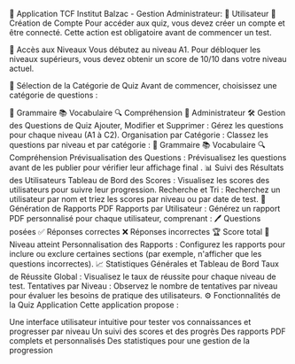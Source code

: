 🎉 Application TCF Institut Balzac - Gestion Administrateur:
👤 Utilisateur
🔑 Création de Compte
Pour accéder aux quiz, vous devez créer un compte et être connecté. Cette action est obligatoire avant de commencer un test.

🎯 Accès aux Niveaux
Vous débutez au niveau A1. Pour débloquer les niveaux supérieurs, vous devez obtenir un score de 10/10 dans votre niveau actuel.

📝 Sélection de la Catégorie de Quiz
Avant de commencer, choisissez une catégorie de questions :

📘 Grammaire
📚 Vocabulaire
🔍 Compréhension
🔑 Administrateur
🛠 Gestion des Questions de Quiz
Ajouter, Modifier et Supprimer : Gérez les questions pour chaque niveau (A1 à C2).
Organisation par Catégorie : Classez les questions par niveau et par catégorie :
📘 Grammaire
📚 Vocabulaire
🔍 Compréhension
Prévisualisation des Questions : Prévisualisez les questions avant de les publier pour vérifier leur affichage final .
📊 Suivi des Résultats des Utilisateurs
Tableau de Bord des Scores : Visualisez les scores des utilisateurs pour suivre leur progression.
Recherche et Tri : Recherchez un utilisateur par nom et triez les scores par niveau ou par date de test.
📄 Génération de Rapports PDF
Rapports par Utilisateur : Générez un rapport PDF personnalisé pour chaque utilisateur, comprenant :
🖊 Questions posées
✅ Réponses correctes
❌ Réponses incorrectes
🏆 Score total
🌟 Niveau atteint
Personnalisation des Rapports : Configurez les rapports pour inclure ou exclure certaines sections (par exemple, n'afficher que les questions incorrectes).
📈 Statistiques Générales et Tableau de Bord
Taux de Réussite Global : Visualisez le taux de réussite pour chaque niveau de test.
Tentatives par Niveau : Observez le nombre de tentatives par niveau pour évaluer les besoins de pratique des utilisateurs.
⚙️ Fonctionnalités de la Quiz Application
Cette application propose :

Une interface utilisateur intuitive pour tester vos connaissances et progresser par niveau
Un suivi des scores et des progrès
Des rapports PDF complets et personnalisés
Des statistiques pour une gestion de la progression